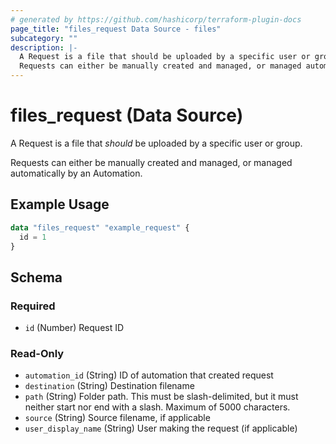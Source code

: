 ```yaml
---
# generated by https://github.com/hashicorp/terraform-plugin-docs
page_title: "files_request Data Source - files"
subcategory: ""
description: |-
  A Request is a file that should be uploaded by a specific user or group.
  Requests can either be manually created and managed, or managed automatically by an Automation.
---
```


# files_request (Data Source)

A Request is a file that *should* be uploaded by a specific user or group.



Requests can either be manually created and managed, or managed automatically by an Automation.

## Example Usage

```terraform
data "files_request" "example_request" {
  id = 1
}
```

<!-- schema generated by tfplugindocs -->
## Schema

### Required

- `id` (Number) Request ID

### Read-Only

- `automation_id` (String) ID of automation that created request
- `destination` (String) Destination filename
- `path` (String) Folder path. This must be slash-delimited, but it must neither start nor end with a slash. Maximum of 5000 characters.
- `source` (String) Source filename, if applicable
- `user_display_name` (String) User making the request (if applicable)
